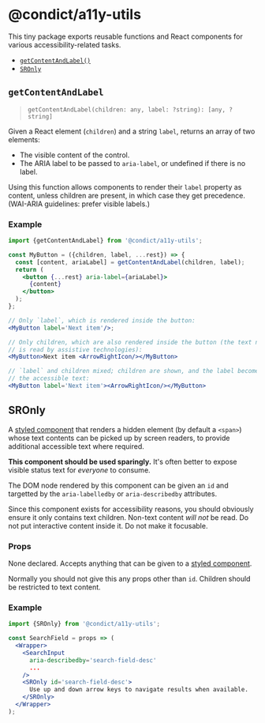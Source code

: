 # @condict/a11y-utils

This tiny package exports reusable functions and React components for various accessibility-related tasks.

* [`getContentAndLabel()`](#getcontentandlabel)
* [`SROnly`](#sronly)

## `getContentAndLabel`

> `getContentAndLabel(children: any, label: ?string): [any, ?string]`

Given a React element (`children`) and a string `label`, returns an array of two elements:

- The visible content of the control.
- The ARIA label to be passed to `aria-label`, or undefined if there is no label.

Using this function allows components to render their `label` property as content, unless children are present, in which case they get precedence. (WAI-ARIA guidelines: prefer visible labels.)

### Example

```jsx
import {getContentAndLabel} from '@condict/a11y-utils';

const MyButton = ({children, label, ...rest}) => {
  const [content, ariaLabel] = getContentAndLabel(children, label);
  return (
    <button {...rest} aria-label={ariaLabel}>
      {content}
    </button>
  );
};

// Only `label`, which is rendered inside the button:
<MyButton label='Next item'/>;

// Only children, which are also rendered inside the button (the text node
// is read by assistive technologies):
<MyButton>Next item <ArrowRightIcon/></MyButton>

// `label` and children mixed; children are shown, and the label becomes
// the accessible text:
<MyButton label='Next item'><ArrowRightIcon/></MyButton>
```

## SROnly

A [styled component][styled-components] that renders a hidden element (by default a `<span>`) whose text contents can be picked up by screen readers, to provide additional accessible text where required.

**This component should be used sparingly.** It's often better to expose visible status text for _everyone_ to consume.

The DOM node rendered by this component can be given an `id` and targetted by the `aria-labelledby` or `aria-describedby` attributes.

Since this component exists for accessibility reasons, you should obviously ensure it only contains text children. Non-text content *will not* be read. Do not put interactive content inside it. Do not make it focusable.

### Props

None declared. Accepts anything that can be given to a [styled component][styled-components].

Normally you should not give this any props other than `id`. Children should be restricted to text content.

### Example

```jsx
import {SROnly} from '@condict/a11y-utils';

const SearchField = props => (
  <Wrapper>
    <SearchInput
      aria-describedby='search-field-desc'
      ...
    />
    <SROnly id='search-field-desc'>
      Use up and down arrow keys to navigate results when available.
    </SROnly>
  </Wrapper>
);
```

[styled-components]: https://www.styled-components.com/
